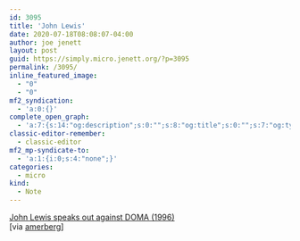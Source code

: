 ```yaml
---
id: 3095
title: 'John Lewis'
date: 2020-07-18T08:08:07-04:00
author: joe jenett
layout: post
guid: https://simply.micro.jenett.org/?p=3095
permalink: /3095/
inline_featured_image:
  - "0"
  - "0"
mf2_syndication:
  - 'a:0:{}'
complete_open_graph:
  - 'a:7:{s:14:"og:description";s:0:"";s:8:"og:title";s:0:"";s:7:"og:type";s:0:"";s:12:"twitter:card";s:7:"summary";s:15:"twitter:creator";s:0:"";s:19:"twitter:description";s:0:"";s:8:"og:image";s:0:"";}'
classic-editor-remember:
  - classic-editor
mf2_mp-syndicate-to:
  - 'a:1:{i:0;s:4:"none";}'
categories:
  - micro
kind:
  - Note
---
```

[John Lewis speaks out against DOMA (1996)](https://www.c-span.org/video/?c4399400/user-clip-john-lewis-doma-1996 "User Clip: John Lewis on Doma - 1996 | C-SPAN.org")  
[via [amerberg](https://pinboard.in/u:amerberg "amerberg")]